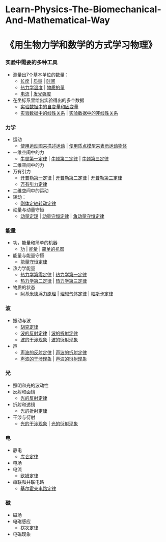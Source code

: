 # Learn-Physics-The-Biomechanical-And-Mathematical-Way
# 《用生物力学和数学的方式学习物理》

### 实验中需要的多种工具

- 测量出7个基本单位的数量：
	- [长度](/chapters/实验中需要的多种工具/测量出7个基本单位的数量/长度.md) | [质量](/chapters/实验中需要的多种工具/测量出7个基本单位的数量/质量.md) | [时间](/chapters/实验中需要的多种工具/测量出7个基本单位的数量/时间.md)
	- [热力学温度](/chapters/实验中需要的多种工具/测量出7个基本单位的数量/热力学温度.md) |                                                                                                                                                                                                                                                                         [物质的量](/chapters/实验中需要的多种工具/测量出7个基本单位的数量/物质的量.md)
	- [电流](/chapters/实验中需要的多种工具/测量出7个基本单位的数量/电流.md) | [发光强度](/chapters/实验中需要的多种工具/测量出7个基本单位的数量/发光强度.md)
- 在坐标系里绘出实验得出的多个数据
	- [实验数据中的自变量和因变量](/chapters/实验中需要的多种工具/在坐标系里绘出实验得出的多个数据/实验数据中的自变量和因变量.md)
	- [实验数据中的线性关系](/chapters/实验中需要的多种工具/在坐标系里绘出实验得出的多个数据/实验数据中的线性关系.md) | [实验数据中的非线性关系](/chapters/实验中需要的多种工具/在坐标系里绘出实验得出的多个数据/实验数据中的非线性关系.md)
 
### 力学

- 运动
	- [使用运动图来描述运动](/chapters/力学/运动/使用运动图来描述运动.md) | [使用质点模型来表示运动物体](/chapters/力学/运动/使用质点模型来表示运动物体.md)
- 一维空间中的力
	- [牛顿第一定律](/chapters/力学/一维空间中的力/牛顿第一定律.md) | [牛顿第二定律](/chapters/力学/一维空间中的力/牛顿第二定律.md) | [牛顿第三定律](/chapters/力学/一维空间中的力/牛顿第三定律.md)
- 二维空间中的力
- 万有引力
	- [开普勒第一定律](/chapters/力学/万有引力/开普勒第一定律.md) | [开普勒第二定律](/chapters/力学/万有引力/开普勒第二定律.md) | [开普勒第三定律](/chapters/力学/万有引力/开普勒第三定律.md) 
	- [万有引力定律](/chapters/力学/万有引力/万有引力定律.md)
- 二维空间中的运动
- 转动： 
	- [刚体定轴转动定律](/chapters/力学/转动/刚体定轴转动定律.md)
- 动量与动量守恒
	- [动量定理](/chapters/力学/动量与动量守恒/动量定理.md) | [动量守恒定律](/chapters/力学/动量与动量守恒/动量守恒定律.md) | [角动量守恒定律](/chapters/力学/动量与动量守恒/角动量守恒定律.md)

### 能量

- 功，能量和简单的机器
	- [功](/chapters/能量/功，能量和简单的机器/功.md) | [能量](/chapters/能量/功，能量和简单的机器/能量.md) | [简单的机器](/chapters/能量/功，能量和简单的机器/简单的机器.md)
- 能量与能量守恒
	- [能量守恒定律](/chapters/能量/能量与能量守恒/能量守恒定律.md)
- 热力学能量
	- [热力学第零定律](/chapters/能量/热力学能量/热力学第零定律.md) | [热力学第一定律](/chapters/能量/热力学能量/热力学第一定律.md)
	- [热力学第二定律](/chapters/能量/热力学能量/热力学第二定律.md) | [热力学第三定律](/chapters/能量/热力学能量/热力学第三定律.md)
- 物质的状态
	- [阿基米德浮力原理](/chapters/能量/物质的状态/阿基米德浮力原理.md) | [理想气体定律](/chapters/能量/物质的状态/理想气体定律.md) | [帕斯卡定律](/chapters/能量/物质的状态/帕斯卡定律.md)

### 波 

- 振动与波
	- [胡克定律](/chapters/波/振动与波/胡克定律.md)
	- [波的反射定律](/chapters/波/振动与波/波的反射定律.md) | [波的折射定律](/chapters/波/振动与波/波的折射定律.md)
	- [波的干涉现象](/chapters/波/振动与波/波的干涉现象.md) | [波的衍射现象](/chapters/波/振动与波/波的衍射现象.md)
- 声
	- [声波的反射定律](/chapters/波/声/声波的反射定律.md) | [声波的折射定律](/chapters/波/声/声波的折射定律.md)
	- [声波的干涉现象](/chapters/波/声/声波的干涉现象.md) | [声波的衍射现象](/chapters/波/声/声波的衍射现象.md)

### 光

- 照明和光的波动性
- 反射和面镜
	- [光的反射定律](/chapters/光/反射和面镜/光的反射定律.md)
- 折射和透镜
	- [光的折射定律](/chapters/光/折射和透镜/光的折射定律.md)
- 干涉与衍射
	- [光的干涉现象](/chapters/光/干涉与衍射/光的干涉现象.md) | [光的衍射现象](/chapters/光/干涉与衍射/光的衍射现象.md)
   
### 电

- 静电
	- [库仑定律](/chapters/电/静电/库仑定律.md) 
- 电场
- 电流
	- [欧姆定律](/chapters/电/电场/欧姆定律.md) 
- 串联和并联电路
	- [基尔霍夫电路定律](/chapters/电/串联和并联电路/基尔霍夫电路定律.md) 

### 磁

- 磁场
- 电磁感应
	- [楞次定律](/chapters/磁/电磁感应/楞次定律.md) 
- 电磁现象
